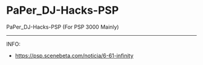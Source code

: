 # PaPer_DJ-Hacks-PSP
PaPer_DJ-Hacks-PSP (For PSP 3000 Mainly)

--------------------------------------------------------------

INFO:
* https://psp.scenebeta.com/noticia/6-61-infinity
